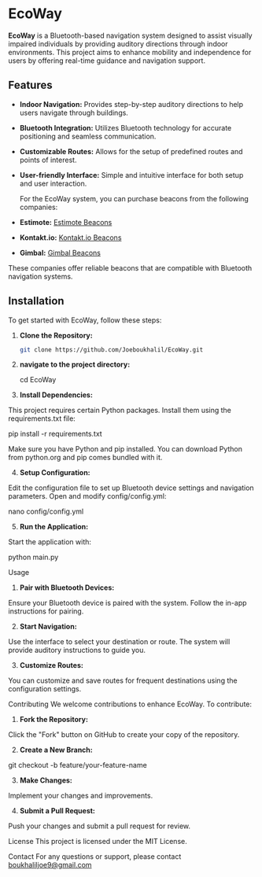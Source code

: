 # EcoWay

**EcoWay** is a Bluetooth-based navigation system designed to assist visually impaired individuals by providing auditory directions through indoor environments. This project aims to enhance mobility and independence for users by offering real-time guidance and navigation support.

## Features

- **Indoor Navigation:** Provides step-by-step auditory directions to help users navigate through buildings.
- **Bluetooth Integration:** Utilizes Bluetooth technology for accurate positioning and seamless communication.
- **Customizable Routes:** Allows for the setup of predefined routes and points of interest.
- **User-friendly Interface:** Simple and intuitive interface for both setup and user interaction.

  For the EcoWay system, you can purchase beacons from the following companies:

- **Estimote:** [Estimote Beacons](https://estimote.com/)
- **Kontakt.io:** [Kontakt.io Beacons](https://kontakt.io/)
- **Gimbal:** [Gimbal Beacons](https://gimbal.com/)

These companies offer reliable beacons that are compatible with Bluetooth navigation systems.


## Installation

To get started with EcoWay, follow these steps:

1. **Clone the Repository:**

   ```bash
   git clone https://github.com/Joeboukhalil/EcoWay.git

2. **navigate to the project directory:**

   cd EcoWay

3. **Install Dependencies:**

This project requires certain Python packages. Install them using the requirements.txt file:

pip install -r requirements.txt

Make sure you have Python and pip installed. You can download Python from python.org and pip comes bundled with it.

4. **Setup Configuration:**

Edit the configuration file to set up Bluetooth device settings and navigation parameters. Open and modify config/config.yml:

nano config/config.yml

5. **Run the Application:**

Start the application with:

python main.py

Usage
1. **Pair with Bluetooth Devices:**

Ensure your Bluetooth device is paired with the system. Follow the in-app instructions for pairing.

2. **Start Navigation:**

Use the interface to select your destination or route. The system will provide auditory instructions to guide you.

3. **Customize Routes:**

You can customize and save routes for frequent destinations using the configuration settings.


Contributing
We welcome contributions to enhance EcoWay. To contribute:

1. **Fork the Repository:**

Click the "Fork" button on GitHub to create your copy of the repository.

2. **Create a New Branch:**

git checkout -b feature/your-feature-name

3. **Make Changes:**

Implement your changes and improvements.

4. **Submit a Pull Request:**

Push your changes and submit a pull request for review.

License
This project is licensed under the MIT License.

Contact
For any questions or support, please contact boukhaliljoe9@gmail.com


